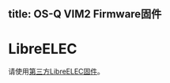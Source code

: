 title: OS-Q VIM2 Firmware固件
---

# LibreELEC
请使用[第三方LibreELEC固件](/zh-cn/vim2/FirmwareThirdparty.html#LibreELEC)。
